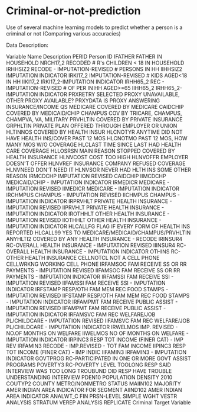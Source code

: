 # Criminal-or-not-prediction

Use of several machine learning models to predict whether a person is a criminal or not 
(Comparing various accuracies)

Data Description:

Variable Name	Description
PERID	Person ID
IFATHER	FATHER IN HOUSEHOLD
NRCH17_2	RECODED # R's CHILDREN < 18 IN HOUSEHOLD
IRHHSIZ2	RECODE - IMPUTATION-REVISED # PERSONS IN HH
IIHHSIZ2	IMPUTATION INDICATOR
IRKI17_2	IMPUTATION-REVISED # KIDS AGED<18 IN HH
IIKI17_2	IRKI17_2-IMPUTATION INDICATOR
IRHH65_2	REC - IMPUTATION-REVISED # OF PER IN HH AGED>=65
IIHH65_2	IRHH65_2-IMPUTATION INDICATOR
PRXRETRY	SELECTED PROXY UNAVAILABLE, OTHER PROXY AVAILABLE?
PRXYDATA	IS PROXY ANSWERING INSURANCE/INCOME QS
MEDICARE	COVERED BY MEDICARE
CAIDCHIP	COVERED BY MEDICAID/CHIP
CHAMPUS	COV BY TRICARE, CHAMPUS, CHAMPVA, VA, MILITARY
PRVHLTIN	COVERED BY PRIVATE INSURANCE
GRPHLTIN	PRIVATE PLAN OFFERED THROUGH EMPLOYER OR UNION
HLTINNOS	COVERED BY HEALTH INSUR
HLCNOTYR	ANYTIME DID NOT HAVE HEALTH INS/COVER PAST 12 MOS
HLCNOTMO	PAST 12 MOS, HOW MANY MOS W/O COVERAGE
HLCLAST	TIME SINCE LAST HAD HEALTH CARE COVERAGE
HLLOSRSN	MAIN REASON STOPPED COVERED BY HEALTH INSURANCE
HLNVCOST	COST TOO HIGH
HLNVOFFR	EMPLOYER DOESN'T OFFER
HLNVREF	INSURANCE COMPANY REFUSED COVERAGE
HLNVNEED	DON'T NEED IT
HLNVSOR	NEVER HAD HLTH INS SOME OTHER REASON
IRMCDCHP	IMPUTATION REVISED CAIDCHIP
IIMCDCHP	MEDICAID/CHIP - IMPUTATION INDICATOR
IRMEDICR	MEDICARE - IMPUTATION REVISED
IIMEDICR	MEDICARE - IMPUTATION INDICATOR
IRCHMPUS	CHAMPUS - IMPUTATION REVISED
IICHMPUS	CHAMPUS - IMPUTATION INDICATOR
IRPRVHLT	PRIVATE HEALTH INSURANCE - IMPUTATION REVISED
IIPRVHLT	PRIVATE HEALTH INSURANCE - IMPUTATION INDICATOR
IROTHHLT	OTHER HEALTH INSURANCE - IMPUTATION REVISED
IIOTHHLT	OTHER HEALTH INSURANCE - IMPUTATION INDICATOR
HLCALLFG	FLAG IF EVERY FORM OF HEALTH INS REPORTED
HLCALL99	YES TO MEDICARE/MEDICAID/CHAMPUS/PRVHLTIN
ANYHLTI2	COVERED BY ANY HEALTH INSURANCE - RECODE
IRINSUR4	RC-OVERALL HEALTH INSURANCE - IMPUTATION REVISED
IIINSUR4	RC-OVERALL HEALTH INSURANCE - IMPUTATION INDICATOR
OTHINS	RC-OTHER HEALTH INSURANCE
CELLNOTCL	NOT A CELL PHONE
CELLWRKNG	WORKING CELL PHONE
IRFAMSOC	FAM RECEIVE SS OR RR PAYMENTS - IMPUTATION REVISED
IIFAMSOC	FAM RECEIVE SS OR RR PAYMENTS - IMPUTATION INDICATOR
IRFAMSSI	FAM RECEIVE SSI - IMPUTATION REVISED
IIFAMSSI	FAM RECEIVE SSI - IMPUTATION INDICATOR
IRFSTAMP	RESP/OTH FAM MEM REC FOOD STAMPS - IMPUTATION REVISED
IIFSTAMP	RESP/OTH FAM MEM REC FOOD STAMPS - IMPUTATION INDICATOR
IRFAMPMT	FAM RECEIVE PUBLIC ASSIST - IMPUTATION REVISED
IIFAMPMT	FAM RECEIVE PUBLIC ASSIST - IMPUTATION INDICATOR
IRFAMSVC	FAM REC WELFARE/JOB PL/CHILDCARE - IMPUTATION REVISED
IIFAMSVC	FAM REC WELFARE/JOB PL/CHILDCARE - IMPUTATION INDICATOR
IRWELMOS	IMP. REVISED - NO.OF MONTHS ON WELFARE
IIWELMOS	NO OF MONTHS ON WELFARE - IMPUTATION INDICATOR
IRPINC3	RESP TOT INCOME (FINER CAT) - IMP REV
IRFAMIN3	RECODE - IMP.REVISED - TOT FAM INCOME
IIPINC3	RESP TOT INCOME (FINER CAT) - IMP INDIC
IIFAMIN3	IRFAMIN3 - IMPUTATION INDICATOR
GOVTPROG	RC-PARTICIPATED IN ONE OR MORE GOVT ASSIST PROGRAMS
POVERTY3	RC-POVERTY LEVEL
TOOLONG	RESP SAID INTERVIEW WAS TOO LONG
TROUBUND	DID RESP HAVE TROUBLE UNDERSTANDING INTERVIEW
PDEN10	POPULATION DENSITY 2010
COUTYP2	COUNTY METRO/NONMETRO STATUS
MAIIN102	MAJORITY AMER INDIAN AREA INDICATOR FOR SEGMENT
AIIND102	AMER INDIAN AREA INDICATOR
ANALWT_C	FIN PRSN-LEVEL SIMPLE WGHT
VESTR	ANALYSIS STRATUM
VEREP	ANALYSIS REPLICATE
Criminal	Target Variable
